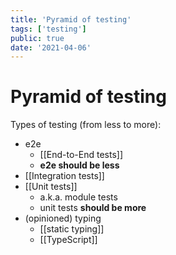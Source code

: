 ```yaml
---
title: 'Pyramid of testing'
tags: ['testing']
public: true
date: '2021-04-06'
---
```


# Pyramid of testing

Types of testing (from less to more):

- e2e
	- [[End-to-End tests]]
	- **e2e should be less**
- [[Integration tests]]
- [[Unit tests]]
	- a.k.a. module tests
	- unit tests **should be more**
- (opinioned) typing
	- [[static typing]]
	- [[TypeScript]]